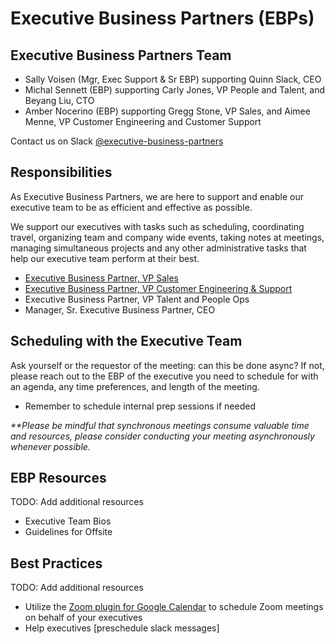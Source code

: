 # Executive Business Partners (EBPs)


## Executive Business Partners Team



* Sally Voisen (Mgr, Exec Support & Sr EBP) supporting Quinn Slack, CEO 
* Michal Sennett (EBP) supporting Carly Jones, VP People and Talent, and Beyang Liu, CTO 
* Amber Nocerino (EBP) supporting Gregg Stone, VP Sales, and Aimee Menne, VP Customer Engineering and Customer Support

Contact us on Slack [@executive-business-partners](https://sourcegraph.slack.com/admin/user_groups)


## Responsibilities

As Executive Business Partners, we are here to support and enable our executive team to be as efficient and effective as possible.  

We support our executives with tasks such as scheduling, coordinating travel, organizing team and company wide events, taking notes at meetings, managing simultaneous projects and any other administrative tasks that help our executive team perform at their best. 



* [Executive Business Partner, VP Sales](https://docs.google.com/document/d/1Gv2RaGSUacZLCuTcHay4PWIcQCT3y0SAaLGdBbhBDRA/edit#)
* [Executive Business Partner, VP Customer Engineering & Support](https://docs.google.com/document/d/14Wcq98zbKbnZXJb7J1JpE5btHCES4NWEV_YpWZEYYSU/edit#heading=h.pcm11zg42m96)
* Executive Business Partner, VP Talent and People Ops
* Manager, Sr. Executive Business Partner, CEO


## Scheduling with the Executive Team 

Ask yourself or the requestor of the meeting: can this be done async? If not, please reach out to the EBP of the executive you need to schedule for with an agenda, any time preferences, and length of the meeting. 



* Remember to schedule internal prep sessions if needed

_**Please be mindful that synchronous meetings consume valuable time and resources, please consider conducting your meeting asynchronously whenever possible._


## EBP Resources  

TODO: Add additional resources 



* Executive Team Bios
* Guidelines for Offsite 


## Best Practices 
TODO: Add additional resources


* Utilize the [Zoom plugin for Google Calendar](https://handbook.sourcegraph.com/company-info-and-process/communication/zoom/) to schedule Zoom meetings on behalf of your executives 
* Help executives [preschedule slack messages]
